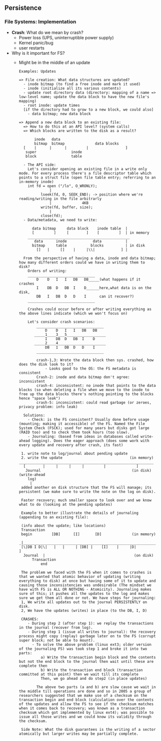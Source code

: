 ## Persistence
### File Systems: Implementation
- **Crash**: What do we mean by crash?
  - Power loss (UPS, uninterruptible power supply)
  - Kernel panic/bug
  - user restarts
- Why is it important for FS?
  - Might be in the middle of an update
  
        Examples: Updates
        
        => File creation: What data structures are updated?
          - inode bitmap (to find a free inode and mark it used)
          - inode (initialize all its various contents)
          - update root directory data (directory: mapping of a name => low-level name; update the data block to have the new file's mapping)
          - root inode: update times
          [if the directory had to grow to a new block, we could also]
            - data bitmap; new data block
            
        => Append a new data block to an existing file:
          => How to do this at an API level? (system calls)
          => Which blocks are written to the disk as a result?
          
               inode   data             
               bitmap  bitmap              data blocks
          [    |      |      |         |                 ]
           super                inode
           block                table
           
          - The API side:
            Let's consider opening an existing file in a write only mode. For every process there's a file descriptor table which points to a struct file (open file table entry; referring to an in-memory inode)
            int fd = open ("/lo", O_WRONLY); 
                      |
                  lseek(fd, 0, SEEK_END); -> position where we're reading/writing in the file arbitrarly
                      |              4KB
                  write(fd, buffer, size);
                      |
                  close(fd);   
          - Data/metadata, we need to write:
              
              data bitmap     data block    inode table  |
              [         ]     [        ]    [         ]  | in memory
            _______________________________________________
               data      inode            data           |
              bitmap     table           blocks          | in disk
                []   |     []    |     |\\|            ] |     
                
          From the perspective of having a data, inode and data bitmap; how many different orders could we have in writing them to disk?
            Orders of writing: 
            _______________________________ 
                D    D   I   I   DB   DB_____(what happens if it crashes 
                I    DB  D   DB  I    D______here,what data is on the disk,
                DB   I   DB  D   D    I      can it recover?)
            _______________________________
            
            Crashes could occur before or after writing everything as the above lines indicate (which we won't focus on)
            
            Let's consider crash scenarios:
                _______________________________ 
                    D    D   I   I   DB   DB 
               _____1____3___5__________________
                    I    DB  D   DB  I    D
               _____2____4______________________
                    DB   I   DB  D   D    I      
                _______________________________

                crash-1,3: Wrote the data block then sys. crashed, how does the disk look to it?
                    - Looks good to the OS: the FS metadata is consistent
                Crash-2: inode and data bitmap don't agree: inconsistent
                crash-4: inconsistent: no inode that points to the data blocks (so when deleting a file when we move to the inode to free up the data blocks there's nothing pointing to the blocks hence "space leak")
                crash-5: inconsistent: could read garbage (or zeroes, privacy problem: info leak)
                
          Solutions:
            - Check: is the FS consistent? Usually done before usage (mounting; making it accessible) of the FS. Named the File System Check (FSCK); used for many years but disks got large (RAID too) and to check them took hours (too slow).
            - Journaling: (based from ideas in databases called write-ahead logging). Does the eager approach (does some work with every update and recovery after crash, its fast)
            
         1. write note to log/journal about pending update
         2. write the update                               (in memory)
        ______________________________________________________________    
          [        |     |     |     |         |              ]
           Journal                                          (in disk)
        (write-ahead
            log)
             |
         added another on disk structure that the FS will manage; its persistent (we make sure to write the note on the log on disk).
         
         Faster recovery; much smaller space to look over and we know what to do (looking at the pending updates)
         
         Example to better illustrate the details of journaling (appending to an existing file):
         
         (info about the update; like locations)
         Transaction
         begin         [DB]      [I]       [D]              (in memory)
         _|_____________________________________________________________
         [\|DB I D|\|   |   |     | [DB] |    [I]    |     |D|          ]   
          Journal  |                                         (on disk)
              Transaction
                  end
                  
         The problem we faced with the FS when it comes to crashes is that we wanted that atomic behavior of updating (writing everything to disk) at once but having some of it to update and causing those inconsistencies was undesirable (The mindset we have with FS is ALL OR NOTHING - Atomicity). Journaling makes sure of this; it pushes all the updates to the log and makes sure we get them all done or not. We have steps for journaling:
         1, We write all updates out to the journal PERSISTENTLY on disk.
         2, We have the updates (writes) in place (to the DB, I, D)
         
         CRASHES:
            - During step 2 (after step 1): we replay the transactions in the journal (recover from log).
            - During step 1 (issue all writes to journal): the recovery process might copy (replay) garbage later on to the FS (corrupt super block; not be able to mount).
              - To solve the above problem (linux ext3; older version of the journaling FS) was took step 1 and broke it into two parts:
                  a) Write the transaction begin block and the contents but not the end block to the journal then wait until these are complete then
                  b) Write the transaction end block (transaction committed at this point) then we wait till its complete
                  Then, we go ahead and do step2 (in place updates)
                  
                The above two parts (a and b) are slow cause we wait in the middle till operations are done and so in 2005 a group of researchers suggested that we make use of a checksum on the transaction begin and end block (calculation over the contents of the updates and allow the FS to see if the checksum matches when it comes back to recovery; was known as a transaction checksum which got implemented by linux ext4); was possible to issue all those writes and we could know its validity through the checksum.

         Side Note: What the disk guarantees is the writing of a sector atomically but larger writes may be partially complete.
         
         
         
         
             
           
            



